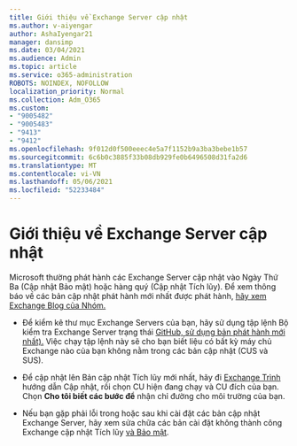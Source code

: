 ```yaml
---
title: Giới thiệu về Exchange Server cập nhật
ms.author: v-aiyengar
author: AshaIyengar21
manager: dansimp
ms.date: 03/04/2021
ms.audience: Admin
ms.topic: article
ms.service: o365-administration
ROBOTS: NOINDEX, NOFOLLOW
localization_priority: Normal
ms.collection: Adm_O365
ms.custom:
- "9005482"
- "9005483"
- "9413"
- "9412"
ms.openlocfilehash: 9f012d0f500eeec4e5a7f1152b9a3ba3bebe1b57
ms.sourcegitcommit: 6c6b0c3885f33b08db929fe0b6496508d31fa2d6
ms.translationtype: MT
ms.contentlocale: vi-VN
ms.lasthandoff: 05/06/2021
ms.locfileid: "52233484"
---
```

# <a name="about-exchange-server-updates"></a>Giới thiệu về Exchange Server cập nhật

Microsoft thường phát hành các Exchange Server cập nhật vào Ngày Thứ Ba (Cập nhật Bảo mật) hoặc hàng quý (Cập nhật Tích lũy). Để xem thông báo về các bản cập nhật phát hành mới nhất được phát hành, [hãy xem Exchange Blog của Nhóm.](https://aka.ms/ehlo)

- Để kiểm kê thư mục Exchange Servers của bạn, hãy sử dụng tập lệnh Bộ kiểm tra Exchange Server trạng thái [GitHub, sử dụng bản phát hành mới nhất).](https://aka.ms/ExchangeHealthChecker) Việc chạy tập lệnh này sẽ cho bạn biết liệu có bất kỳ máy chủ Exchange nào của bạn không nằm trong các bản cập nhật (CUS và SUS).

- Để cập nhật lên Bản cập nhật Tích lũy mới nhất, hãy đi [Exchange Trình](https://aka.ms/ExchangeUpdateWizard) hướng dẫn Cập nhật, rồi chọn CU hiện đang chạy và CU đích của bạn. Chọn **Cho tôi biết các bước để** nhận chỉ đường cho môi trường của bạn.

- Nếu bạn gặp phải lỗi trong hoặc sau khi cài đặt các bản cập nhật Exchange Server, hãy xem sửa chữa các bản cài đặt không thành công Exchange cập nhật Tích lũy [và Bảo mật](https://docs.microsoft.com/exchange/troubleshoot/client-connectivity/exchange-security-update-issues).
